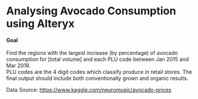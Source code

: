 # Analysing Avocado Consumption using Alteryx

<b> Goal </b>
<br>
<br>
Find the regions with the largest increase (by percentage) of avocado consumption for [total volume] and each PLU code between Jan 2015 and Mar 2018. 
<br>
PLU codes are the 4 digit codes which classify produce in retail stores. The final output should include both conventionally grown and organic results.

Data Source: https://www.kaggle.com/neuromusic/avocado-prices

